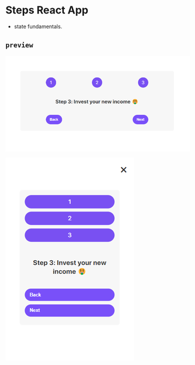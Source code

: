 # Steps React App

- state fundamentals.

## `preview`

![Alt text](image.png)

![Alt text](image-1.png)
